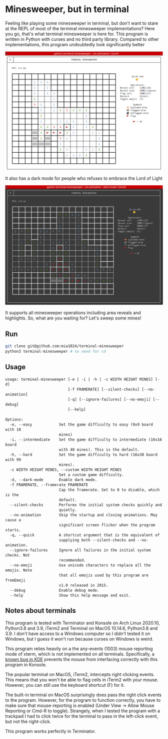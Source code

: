 # Minesweeper, but in terminal

Feeling like playing some minesweeper in terminal, but don't want to stare at the REPL of most of the terminal 
minesweeper implementations? Here you go, that's what terminal minesweeper is here for. This program is written 
in Python with curses and no third party library. Compared to other implementations, this program undoubtedly
look significantly better

![](screenshots/area_highlight.png)

It also has a dark mode for people who refuses to embrace the Lord of Light

![](screenshots/darkmode.png)

It supports all minesweeper operations including area reveals and highlights. So, what are you waiting for?
Let's sweep some mines!

## Run
```sh
git clone git@github.com:mia1024/terminal-minesweeper
python3 terminal-minesweeper # no need for cd
```

## Usage
```
usage: terminal-minesweeper [-e | -i | -h | -c WIDTH HEIGHT MINES] [-d]
                            [-f FRAMERATE] [--silent-checks] [--no-animation]
                            [-q] [--ignore-failures] [--no-emoji] [--debug]
                            [--help]

Options:
  -e, --easy            Set the game difficulty to easy (9x9 board with 10
                        mines)
  -i, --intermediate    Set the game difficulty to intermediate (16x16 board
                        with 40 mines). This is the default.
  -h, --hard            Set the game difficulty to hard (16x30 board with 99
                        mines).
  -c WIDTH HEIGHT MINES, --custom WIDTH HEIGHT MINES
                        Set a custom game difficulty.
  -d, --dark-mode       Enable dark mode.
  -f FRAMERATE, --framerate FRAMERATE
                        Cap the framerate. Set to 0 to disable, which is the
                        default.
  --silent-checks       Performs the initial system checks quickly and
                        quietly.
  --no-animation        Skip the startup and closing animations. May cause a
                        significant screen flicker when the program starts.
  -q, --quick           A shortcut argument that is the equivalent of
                        supplying both --silent-checks and --no-animation.
  --ignore-failures     Ignore all failures in the initial system checks. Not
                        recommended.
  --no-emoji            Use unicode characters to replace all the emojis. Note
                        that all emojis used by this program are fromEmoji
                        v1.0 released in 2015.
  --debug               Enable debug mode.
  --help                Show this help message and exit.
```

## Notes about terminals

This program is tested with Terminator and Konsole on Arch Linux 2020.10, Python3.8 and 3.9,
iTerm2 and Terminal on MacOS 10.14.6, Python3.8 and 3.9. I don't have access to a Windows computer so 
I didn't tested it on Windows, but I guess it won't run because curses on Windows is weird.

This program relies heavily on a the any-events (1003) mouse reporting mode of xterm, which is not implemented
on all terminals. Specifically, a [known bug in KDE](https://bugs.kde.org/show_bug.cgi?id=423333) prevents the mouse
from interfacing correctly with this program in Konsole.

The popular terminal on MacOS, iTerm2, intercepts right clicking events. This means that you won't be able to flag
cells in iTerm2 with your mouse. However, you can still use the keyboard shortcut (F) for it. 

The built-in terminal on MacOS surprisingly does pass the right click events to the program. However, for the program 
to function correctly, you have to make sure that mouse-reporting is enabled (Under View -> Allow Mouse Reporting 
or Cmd-R to toggle). Strangely, when I tested the program with a trackpad I had to click twice for the terminal 
to pass in the left-click event, but not the right-click. 

This program works perfectly in Terminator. 
